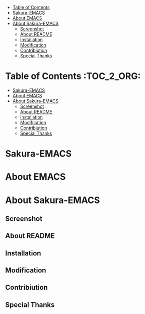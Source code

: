 - [Table of Contents](#orgaab5cb4)
- [Sakura-EMACS](#orgf5f9841)
- [About EMACS](#org2c48fa7)
- [About Sakura-EMACS](#org676925d)
  - [Screenshot](#orge5a2326)
  - [About README](#org46feb98)
  - [Installation](#org4103694)
  - [Modification](#orgcfe05fd)
  - [Contribiution](#org5399718)
  - [Special Thanks](#org96a3b72)



<a id="orgaab5cb4"></a>

# Table of Contents     :TOC_2_ORG:

-   [Sakura-EMACS](#orgf5f9841)
-   [About EMACS](#org2c48fa7)
-   [About Sakura-EMACS](#org676925d)
    -   [Screenshot](#orge5a2326)
    -   [About README](#org46feb98)
    -   [Installation](#org4103694)
    -   [Modification](#orgcfe05fd)
    -   [Contribiution](#org5399718)
    -   [Special Thanks](#org96a3b72)


<a id="orgf5f9841"></a>

# Sakura-EMACS


<a id="org2c48fa7"></a>

# About EMACS


<a id="org676925d"></a>

# About Sakura-EMACS


<a id="orge5a2326"></a>

## Screenshot


<a id="org46feb98"></a>

## About README


<a id="org4103694"></a>

## Installation


<a id="orgcfe05fd"></a>

## Modification


<a id="org5399718"></a>

## Contribiution


<a id="org96a3b72"></a>

## Special Thanks

